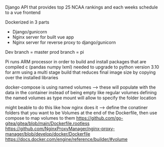 Django API that provides top 25 NCAA rankings and each weeks schedule to a vue frontend

Dockerized in 3 parts
- Django/gunicorn
- Nginx server for built vue app
- Nginx server for reverse proxy to django/gunicorn

Dev branch = master
prod branch = pi


Pi runs ARM processor
in order to build and install packages that are compiled c (pandas numpy lxml) needed to upgrade to python version 3.10 for arm
using a multi stage build that reduces final image size by copying over the installed libraries

docker-compose is using named volumes --> these will populate with the data in the container instead of being empty like regular volumes
defining the named volumes as type mount will allow to specify the folder location


might beable to do this like how nginx does it --> define the conatiner folders that you want to be Volumes at the end of the Dockerfile, then use compose to map volumes to them
https://github.com/go-gitea/gitea/blob/main/Dockerfile.rootless
https://github.com/NginxProxyManager/nginx-proxy-manager/blob/develop/docker/Dockerfile
https://docs.docker.com/engine/reference/builder/#volume
